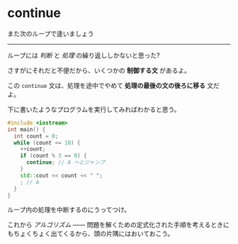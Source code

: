 # continue

また次のループで逢いましょう

---

ループには *判断* と *処理* の繰り返ししかないと思った?

さすがにそれだと不便だから、いくつかの **制御する文** があるよ。

この `continue` 文は、処理を途中でやめて **処理の最後の文の後ろに移る** 文だよ。

下に書いたようなプログラムを実行してみればわかると思う。

```cpp
#include <iostream>
int main() {
  int count = 0;
  while (count <= 10) { 
    ++count;
    if (count % 3 == 0) {
      continue; // A へとジャンプ
    }
    std::cout << count << " ";
    ; // A
  }
}
```

ループ内の処理を中断するのにうってつけ。

これから *アルゴリズム* ―― 問題を解くための定式化された手順を考えるときにもちょくちょく出てくるから、頭の片隅にはおいておこう。
